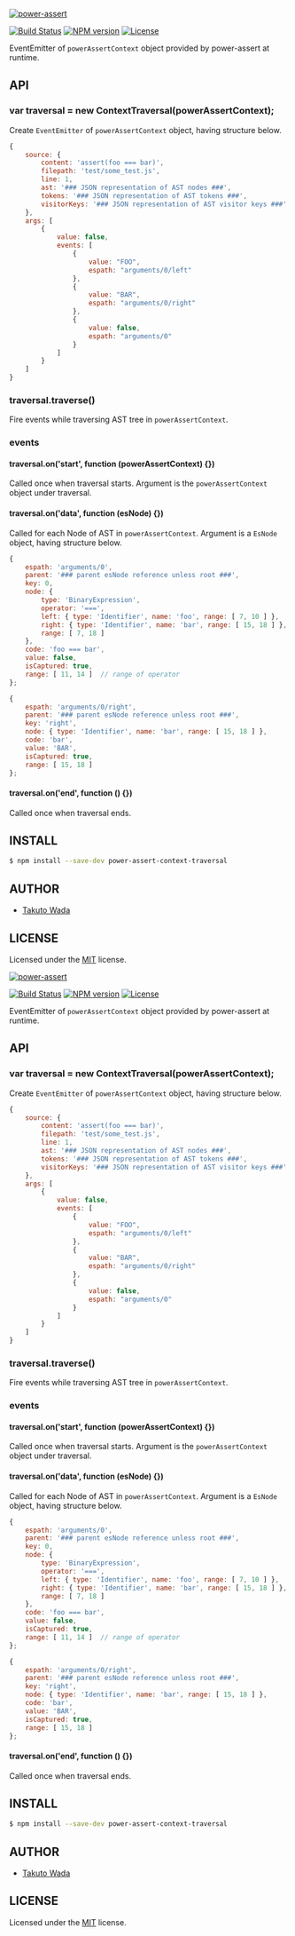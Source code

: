 [![power-assert][power-assert-banner]][power-assert-url]

[![Build Status][travis-image]][travis-url]
[![NPM version][npm-image]][npm-url]
[![License][license-image]][license-url]


EventEmitter of `powerAssertContext` object provided by power-assert at runtime.


API
---------------------------------------

### var traversal = new ContextTraversal(powerAssertContext);

Create `EventEmitter` of `powerAssertContext` object, having structure below.

```javascript
{
    source: {
        content: 'assert(foo === bar)',
        filepath: 'test/some_test.js',
        line: 1,
        ast: '### JSON representation of AST nodes ###',
        tokens: '### JSON representation of AST tokens ###',
        visitorKeys: '### JSON representation of AST visitor keys ###'
    },
    args: [
        {
            value: false,
            events: [
                {
                    value: "FOO",
                    espath: "arguments/0/left"
                },
                {
                    value: "BAR",
                    espath: "arguments/0/right"
                },
                {
                    value: false,
                    espath: "arguments/0"
                }
            ]
        }
    ]
}
```

### traversal.traverse()

Fire events while traversing AST tree in `powerAssertContext`.


### events


#### traversal.on('start', function (powerAssertContext) {})

Called once when traversal starts. Argument is the `powerAssertContext` object under traversal.

#### traversal.on('data', function (esNode) {})

Called for each Node of AST in `powerAssertContext`. Argument is a `EsNode` object, having structure below.

```javascript
{
    espath: 'arguments/0',
    parent: '### parent esNode reference unless root ###',
    key: 0,
    node: {
        type: 'BinaryExpression',
        operator: '===',
        left: { type: 'Identifier', name: 'foo', range: [ 7, 10 ] },
        right: { type: 'Identifier', name: 'bar', range: [ 15, 18 ] },
        range: [ 7, 18 ]
    },
    code: 'foo === bar',
    value: false,
    isCaptured: true,
    range: [ 11, 14 ]  // range of operator
};
```

```javascript
{
    espath: 'arguments/0/right',
    parent: '### parent esNode reference unless root ###',
    key: 'right',
    node: { type: 'Identifier', name: 'bar', range: [ 15, 18 ] },
    code: 'bar',
    value: 'BAR',
    isCaptured: true,
    range: [ 15, 18 ]
};
```

#### traversal.on('end', function () {})

Called once when traversal ends.



INSTALL
---------------------------------------

```sh
$ npm install --save-dev power-assert-context-traversal
```


AUTHOR
---------------------------------------
* [Takuto Wada](https://github.com/twada)


LICENSE
---------------------------------------
Licensed under the [MIT](https://github.com/twada/power-assert-runtime/blob/master/LICENSE) license.


[power-assert-url]: https://github.com/power-assert-js/power-assert
[power-assert-banner]: https://raw.githubusercontent.com/power-assert-js/power-assert-js-logo/master/banner/banner-official-fullcolor.png

[travis-url]: https://travis-ci.org/twada/power-assert-runtime
[travis-image]: https://secure.travis-ci.org/twada/power-assert-runtime.svg?branch=master

[npm-url]: https://npmjs.org/package/power-assert-context-traversal
[npm-image]: https://badge.fury.io/js/power-assert-context-traversal.svg

[license-url]: https://github.com/twada/power-assert-runtime/blob/master/LICENSE
[license-image]: https://img.shields.io/badge/license-MIT-brightgreen.svg
[![power-assert][power-assert-banner]][power-assert-url]

[![Build Status][travis-image]][travis-url]
[![NPM version][npm-image]][npm-url]
[![License][license-image]][license-url]


EventEmitter of `powerAssertContext` object provided by power-assert at runtime.


API
---------------------------------------

### var traversal = new ContextTraversal(powerAssertContext);

Create `EventEmitter` of `powerAssertContext` object, having structure below.

```javascript
{
    source: {
        content: 'assert(foo === bar)',
        filepath: 'test/some_test.js',
        line: 1,
        ast: '### JSON representation of AST nodes ###',
        tokens: '### JSON representation of AST tokens ###',
        visitorKeys: '### JSON representation of AST visitor keys ###'
    },
    args: [
        {
            value: false,
            events: [
                {
                    value: "FOO",
                    espath: "arguments/0/left"
                },
                {
                    value: "BAR",
                    espath: "arguments/0/right"
                },
                {
                    value: false,
                    espath: "arguments/0"
                }
            ]
        }
    ]
}
```

### traversal.traverse()

Fire events while traversing AST tree in `powerAssertContext`.


### events


#### traversal.on('start', function (powerAssertContext) {})

Called once when traversal starts. Argument is the `powerAssertContext` object under traversal.

#### traversal.on('data', function (esNode) {})

Called for each Node of AST in `powerAssertContext`. Argument is a `EsNode` object, having structure below.

```javascript
{
    espath: 'arguments/0',
    parent: '### parent esNode reference unless root ###',
    key: 0,
    node: {
        type: 'BinaryExpression',
        operator: '===',
        left: { type: 'Identifier', name: 'foo', range: [ 7, 10 ] },
        right: { type: 'Identifier', name: 'bar', range: [ 15, 18 ] },
        range: [ 7, 18 ]
    },
    code: 'foo === bar',
    value: false,
    isCaptured: true,
    range: [ 11, 14 ]  // range of operator
};
```

```javascript
{
    espath: 'arguments/0/right',
    parent: '### parent esNode reference unless root ###',
    key: 'right',
    node: { type: 'Identifier', name: 'bar', range: [ 15, 18 ] },
    code: 'bar',
    value: 'BAR',
    isCaptured: true,
    range: [ 15, 18 ]
};
```

#### traversal.on('end', function () {})

Called once when traversal ends.



INSTALL
---------------------------------------

```sh
$ npm install --save-dev power-assert-context-traversal
```


AUTHOR
---------------------------------------
* [Takuto Wada](https://github.com/twada)


LICENSE
---------------------------------------
Licensed under the [MIT](https://github.com/twada/power-assert-runtime/blob/master/LICENSE) license.


[power-assert-url]: https://github.com/power-assert-js/power-assert
[power-assert-banner]: https://raw.githubusercontent.com/power-assert-js/power-assert-js-logo/master/banner/banner-official-fullcolor.png

[travis-url]: https://travis-ci.org/twada/power-assert-runtime
[travis-image]: https://secure.travis-ci.org/twada/power-assert-runtime.svg?branch=master

[npm-url]: https://npmjs.org/package/power-assert-context-traversal
[npm-image]: https://badge.fury.io/js/power-assert-context-traversal.svg

[license-url]: https://github.com/twada/power-assert-runtime/blob/master/LICENSE
[license-image]: https://img.shields.io/badge/license-MIT-brightgreen.svg
